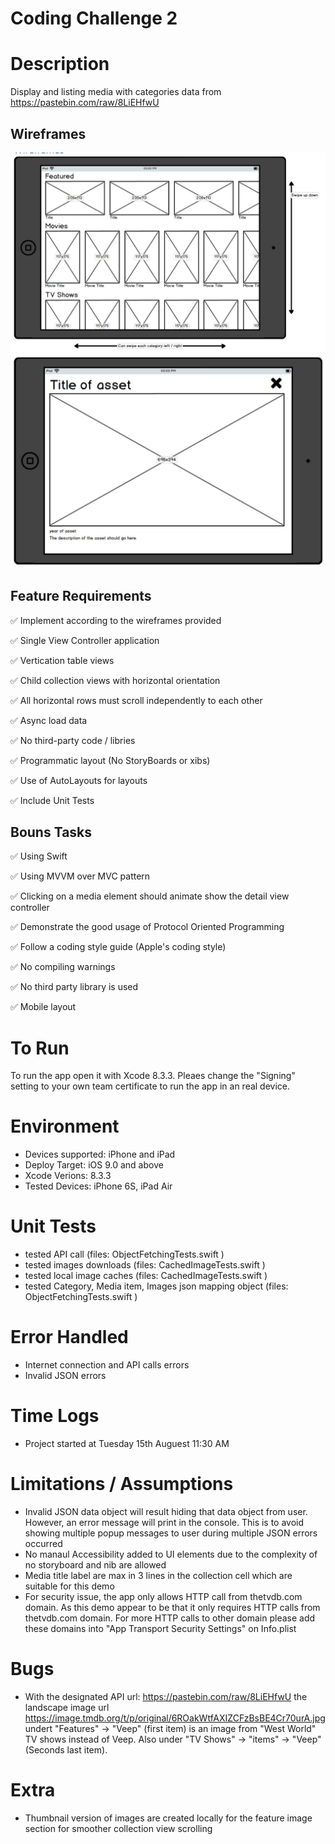 # Coding Challenge 2
# Description
Display and listing media with categories data from https://pastebin.com/raw/8LiEHfwU

## Wireframes
![Wireframe 1](Wireframes/1.jpg)
![Wireframe 2](Wireframes/2.jpg)

## Feature Requirements
✅ Implement according to the wireframes provided

✅ Single View Controller application

✅ Vertication table views

✅ Child collection views with horizontal orientation

✅ All horizontal rows must scroll independently to each other

✅ Async load data

✅ No third-party code / libries

✅ Programmatic layout (No StoryBoards or xibs)

✅ Use of AutoLayouts for layouts

✅ Include Unit Tests

## Bouns Tasks
✅ Using Swift

✅ Using MVVM over MVC pattern

✅ Clicking on a media element should animate show the detail view controller

✅ Demonstrate the good usage of Protocol Oriented Programming 

✅ Follow a coding style guide (Apple's coding style)

✅ No compiling warnings

✅ No third party library is used

✅ Mobile layout

# To Run
To run the app open it with Xcode 8.3.3. Pleaes change the "Signing" setting to your own team certificate to run the app in an real device.

# Environment
* Devices supported: iPhone and iPad
* Deploy Target: iOS 9.0 and above
* Xcode Verions: 8.3.3
* Tested Devices: iPhone 6S, iPad Air

# Unit Tests
* tested API call (files: ObjectFetchingTests.swift )
* tested images downloads  (files: CachedImageTests.swift )
* tested local image caches (files: CachedImageTests.swift )
* tested Category, Media item, Images json mapping object (files: ObjectFetchingTests.swift )

# Error Handled
* Internet connection and API calls errors
* Invalid JSON errors

# Time Logs
* Project started at Tuesday 15th Auguest 11:30 AM

# Limitations / Assumptions
* Invalid JSON data object will result hiding that data object from user. However, an error message will print in the console. This is to avoid showing multiple popup messages to user during multiple JSON errors occurred
* No manaul Accessibility added to UI elements due to the complexity of no storyboard and nib are allowed
* Media title label are max in 3 lines in the collection cell which are suitable for this demo
* For security issue, the app only allows HTTP call from thetvdb.com domain. As this demo appear to be that it only requires HTTP calls from thetvdb.com domain. For more HTTP calls to other domain please add these domains into "App Transport Security Settings" on Info.plist

# Bugs
* With the designated API url: https://pastebin.com/raw/8LiEHfwU the landscape image url https://image.tmdb.org/t/p/original/6ROakWtfAXIZCFzBsBE4Cr70urA.jpg undert "Features" -> "Veep" (first item) is an image from "West World" TV shows instead of Veep. Also under "TV Shows" -> "items" -> "Veep" (Seconds last item).

# Extra
* Thumbnail version of images are created locally for the feature image section for smoother collection view scrolling